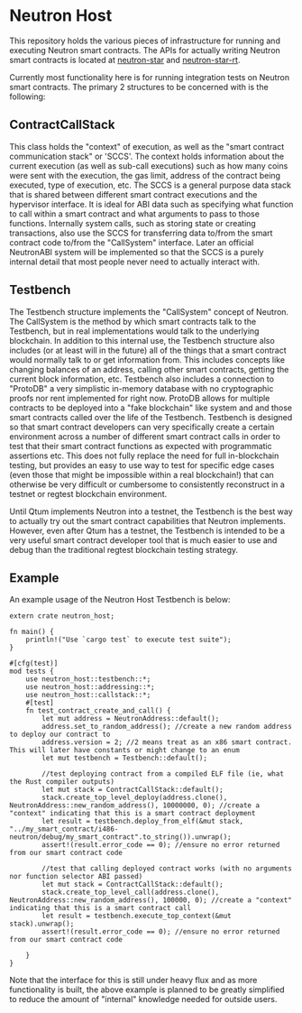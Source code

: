 # Neutron Host

This repository holds the various pieces of infrastructure for running and executing Neutron smart contracts. The APIs for actually writing Neutron smart contracts is located at [neutron-star](https://github.com/qtumproject/neutron-star) and [neutron-star-rt](https://github.com/qtumproject/neutron-star-rt). 

Currently most functionality here is for running integration tests on Neutron smart contracts. The primary 2 structures to be concerned with is the following:

## ContractCallStack

This class holds the "context" of execution, as well as the "smart contract communication stack" or 'SCCS'. The context holds information about the current execution (as well as sub-call executions) such as how many coins were sent with the execution, the gas limit, address of the contract being executed, type of execution, etc. The SCCS is a general purpose data stack that is shared between different smart contract executions and the hypervisor interface. It is ideal for ABI data such as specifying what function to call within a smart contract and what arguments to pass to those functions. Internally system calls, such as storing state or creating transactions, also use the SCCS for transferring data to/from the smart contract code to/from the "CallSystem" interface. Later an official NeutronABI system will be implemented so that the SCCS is a purely internal detail that most people never need to actually interact with. 

## Testbench

The Testbench structure implements the "CallSystem" concept of Neutron. The CallSystem is the method by which smart contracts talk to the Testbench, but in real implementations would talk to the underlying blockchain. In addition to this internal use, the Testbench structure also includes (or at least will in the future) all of the things that a smart contract would normally talk to or get information from. This includes concepts like changing balances of an address, calling other smart contracts, getting the current block information, etc. Testbench also includes a connection to "ProtoDB" a very simplistic in-memory database with no cryptographic proofs nor rent implemented for right now. ProtoDB allows for multiple contracts to be deployed into a "fake blockchain" like system and and those smart contracts called over the life of the Testbench. Testbench is designed so that smart contract developers can very specifically create a certain environment across a number of different smart contract calls in order to test that their smart contract functions as expected with programmatic assertions etc. This does not fully replace the need for full in-blockchain testing, but provides an easy to use way to test for specific edge cases (even those that might be impossible within a real blockchain!) that can otherwise be very difficult or cumbersome to consistently reconstruct in a testnet or regtest blockchain environment. 

Until Qtum implements Neutron into a testnet, the Testbench is the best way to actually try out the smart contract capabilities that Neutron implements. However, even after Qtum has a testnet, the Testbench is intended to be a very useful smart contract developer tool that is much easier to use and debug than the traditional regtest blockchain testing strategy. 


## Example

An example usage of the Neutron Host Testbench is below:

```
extern crate neutron_host;

fn main() {
    println!("Use `cargo test` to execute test suite");
}

#[cfg(test)]
mod tests {
    use neutron_host::testbench::*;
    use neutron_host::addressing::*;
    use neutron_host::callstack::*;
    #[test]
    fn test_contract_create_and_call() {
        let mut address = NeutronAddress::default();
        address.set_to_random_address(); //create a new random address to deploy our contract to
        address.version = 2; //2 means treat as an x86 smart contract. This will later have constants or might change to an enum
        let mut testbench = Testbench::default();
        
        //test deploying contract from a compiled ELF file (ie, what the Rust compiler outputs)
        let mut stack = ContractCallStack::default();
        stack.create_top_level_deploy(address.clone(), NeutronAddress::new_random_address(), 10000000, 0); //create a "context" indicating that this is a smart contract deployment
        let result = testbench.deploy_from_elf(&mut stack, "../my_smart_contract/i486-neutron/debug/my_smart_contract".to_string()).unwrap();
        assert!(result.error_code == 0); //ensure no error returned from our smart contract code

        //test that calling deployed contract works (with no arguments nor function selector ABI passed)
        let mut stack = ContractCallStack::default();
        stack.create_top_level_call(address.clone(), NeutronAddress::new_random_address(), 100000, 0); //create a "context" indicating that this is a smart contract call
        let result = testbench.execute_top_context(&mut stack).unwrap();
        assert!(result.error_code == 0); //ensure no error returned from our smart contract code
        
    }
}
```

Note that the interface for this is still under heavy flux and as more functionality is built, the above example is planned to be greatly simplified to reduce the amount of "internal" knowledge needed for outside users.